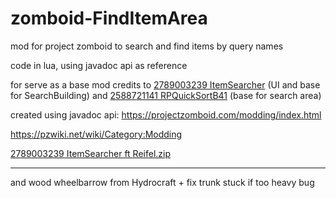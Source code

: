 # zomboid-FindItemArea

mod for project zomboid to search and find items by query names

code in lua, using javadoc api as reference

for serve as a base mod credits to [2789003239 ItemSearcher](https://steamcommunity.com/sharedfiles/filedetails/?id=2789003239) (UI and base for SearchBuilding) and  [2588721141 RPQuickSortB41](https://steamcommunity.com/sharedfiles/filedetails/?id=2588721141) (base for search area)

created using javadoc api: https://projectzomboid.com/modding/index.html

https://pzwiki.net/wiki/Category:Modding

[2789003239 ItemSearcher ft Reifel.zip](https://github.com/rslgp/zomboid-FindItemArea/releases/latest)

---
and wood wheelbarrow from Hydrocraft + fix trunk stuck if too heavy bug
